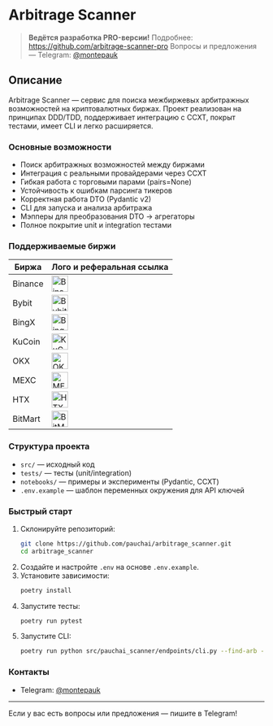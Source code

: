 # Arbitrage Scanner

> **Ведётся разработка PRO-версии!**
> Подробнее: https://github.com/arbitrage-scanner-pro
> Вопросы и предложения — Telegram: [@montepauk](https://t.me/montepauk)

## Описание
Arbitrage Scanner — сервис для поиска межбиржевых арбитражных возможностей на криптовалютных биржах. Проект реализован на принципах DDD/TDD, поддерживает интеграцию с CCXT, покрыт тестами, имеет CLI и легко расширяется.

### Основные возможности
- Поиск арбитражных возможностей между биржами
- Интеграция с реальными провайдерами через CCXT
- Гибкая работа с торговыми парами (pairs=None)
- Устойчивость к ошибкам парсинга тикеров
- Корректная работа DTO (Pydantic v2)
- CLI для запуска и анализа арбитража
- Мэпперы для преобразования DTO → агрегаторы
- Полное покрытие unit и integration тестами

### Поддерживаемые биржи

| Биржа   | Лого и реферальная ссылка |
|---------|--------------------------|
| Binance | <a href="https://www.binance.com/activity/referral-entry/CPA?ref=CPA_00JM9DOEP3" target="_blank"><img src="https://github.com/user-attachments/assets/e9419b93-ccb0-46aa-9bff-c883f096274b" alt="Binance" height="32"/></a> |
| Bybit   | <a href="https://www.bybit.com/invite?ref=ZL4WLP8" target="_blank"><img src="https://github.com/user-attachments/assets/97a5d0b3-de10-423d-90e1-6620960025ed" alt="Bybit" height="32"/></a> |
| BingX   | <a href="https://bingx.com/invite/GJKWDY/" target="_blank"><img src="https://github-production-user-asset-6210df.s3.amazonaws.com/1294454/253675376-6983b72e-4999-4549-b177-33b374c195e3.jpg" alt="BingX" height="32"/></a> |
| KuCoin  | <a href="https://www.kucoin.com/r/rf/CX8XUX73" target="_blank"><img src="https://user-images.githubusercontent.com/51840849/87295558-132aaf80-c50e-11ea-9801-a2fb0c57c799.jpg" alt="KuCoin" height="32"/></a> |
| OKX     | <img src="https://user-images.githubusercontent.com/1294454/152485636-38b19e4a-bece-4dec-979a-5982859ffc04.jpg" alt="OKX" height="32"/> |
| MEXC    | <a href="https://promote.mexc.com/r/QpfKQfw8" target="_blank"><img src="https://user-images.githubusercontent.com/1294454/137283979-8b2a818d-8633-461b-bfca-de89e8c446b2.jpg" alt="MEXC" height="32"/></a> |
| HTX     | <a href="https://www.htx.com/invite/ru-ru/1f?invite_code=4g7jd223" target="_blank"><img src="https://user-images.githubusercontent.com/1294454/76137448-22748a80-604e-11ea-8069-6e389271911d.jpg" alt="HTX" height="32"/></a> |
| BitMart | <a href="https://www.bitmart.com/invite/cVxrKu" target="_blank"><img src="https://github.com/user-attachments/assets/0623e9c4-f50e-48c9-82bd-65c3908c3a14" alt="BitMart" height="32"/></a> |

### Структура проекта
- `src/` — исходный код
- `tests/` — тесты (unit/integration)
- `notebooks/` — примеры и эксперименты (Pydantic, CCXT)
- `.env.example` — шаблон переменных окружения для API ключей

### Быстрый старт
1. Склонируйте репозиторий:
   ```bash
   git clone https://github.com/pauchai/arbitrage_scanner.git
   cd arbitrage_scanner
   ```
2. Создайте и настройте `.env` на основе `.env.example`.
3. Установите зависимости:
   ```bash
   poetry install
   ```
4. Запустите тесты:
   ```bash
   poetry run pytest
   ```
5. Запустите CLI:
   ```bash
   poetry run python src/pauchai_scanner/endpoints/cli.py --find-arb --quoted-asset USDT
   ```

### Контакты
- Telegram: [@montepauk](https://t.me/montepauk)

---
Если у вас есть вопросы или предложения — пишите в Telegram!
